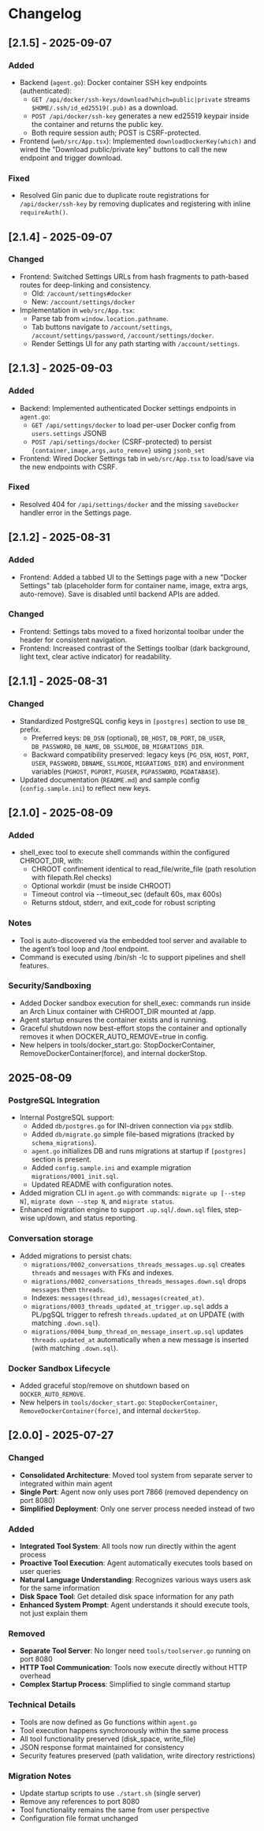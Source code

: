 # Changelog

## [2.1.5] - 2025-09-07

### Added
- Backend (`agent.go`): Docker container SSH key endpoints (authenticated):
  - `GET /api/docker/ssh-keys/download?which=public|private` streams `$HOME/.ssh/id_ed25519(.pub)` as a download.
  - `POST /api/docker/ssh-key` generates a new ed25519 keypair inside the container and returns the public key.
  - Both require session auth; POST is CSRF-protected.
- Frontend (`web/src/App.tsx`): Implemented `downloadDockerKey(which)` and wired the "Download public/private key" buttons to call the new endpoint and trigger download.

### Fixed
- Resolved Gin panic due to duplicate route registrations for `/api/docker/ssh-key` by removing duplicates and registering with inline `requireAuth()`.

## [2.1.4] - 2025-09-07

### Changed
- Frontend: Switched Settings URLs from hash fragments to path-based routes for deep-linking and consistency.
  - Old: `/account/settings#docker`
  - New: `/account/settings/docker`
- Implementation in `web/src/App.tsx`:
  - Parse tab from `window.location.pathname`.
  - Tab buttons navigate to `/account/settings`, `/account/settings/password`, `/account/settings/docker`.
  - Render Settings UI for any path starting with `/account/settings`.

## [2.1.3] - 2025-09-03

### Added
- Backend: Implemented authenticated Docker settings endpoints in `agent.go`:
  - `GET /api/settings/docker` to load per-user Docker config from `users.settings` JSONB
  - `POST /api/settings/docker` (CSRF-protected) to persist `{container,image,args,auto_remove}` using `jsonb_set`
- Frontend: Wired Docker Settings tab in `web/src/App.tsx` to load/save via the new endpoints with CSRF.

### Fixed
- Resolved 404 for `/api/settings/docker` and the missing `saveDocker` handler error in the Settings page.

## [2.1.2] - 2025-08-31

### Added
- Frontend: Added a tabbed UI to the Settings page with a new "Docker Settings" tab (placeholder form for container name, image, extra args, auto-remove). Save is disabled until backend APIs are added.

### Changed
- Frontend: Settings tabs moved to a fixed horizontal toolbar under the header for consistent navigation.
- Frontend: Increased contrast of the Settings toolbar (dark background, light text, clear active indicator) for readability.

## [2.1.1] - 2025-08-31

### Changed
- Standardized PostgreSQL config keys in `[postgres]` section to use `DB_` prefix.
  - Preferred keys: `DB_DSN` (optional), `DB_HOST`, `DB_PORT`, `DB_USER`, `DB_PASSWORD`, `DB_NAME`, `DB_SSLMODE`, `DB_MIGRATIONS_DIR`.
  - Backward compatibility preserved: legacy keys (`PG_DSN`, `HOST`, `PORT`, `USER`, `PASSWORD`, `DBNAME`, `SSLMODE`, `MIGRATIONS_DIR`) and environment variables (`PGHOST`, `PGPORT`, `PGUSER`, `PGPASSWORD`, `PGDATABASE`).
- Updated documentation (`README.md`) and sample config (`config.sample.ini`) to reflect new keys.

## [2.1.0] - 2025-08-09

### Added
- shell_exec tool to execute shell commands within the configured CHROOT_DIR, with:
  - CHROOT confinement identical to read_file/write_file (path resolution with filepath.Rel checks)
  - Optional workdir (must be inside CHROOT)
  - Timeout control via --timeout_sec (default 60s, max 600s)
  - Returns stdout, stderr, and exit_code for robust scripting

### Notes
- Tool is auto-discovered via the embedded tool server and available to the agent’s tool loop and /tool endpoint.
- Command is executed using /bin/sh -lc to support pipelines and shell features.

### Security/Sandboxing
- Added Docker sandbox execution for shell_exec: commands run inside an Arch Linux container with CHROOT_DIR mounted at /app.
- Agent startup ensures the container exists and is running.
- Graceful shutdown now best-effort stops the container and optionally removes it when DOCKER_AUTO_REMOVE=true in config.
- New helpers in tools/docker_start.go: StopDockerContainer, RemoveDockerContainer(force), and internal dockerStop.

## 2025-08-09

### PostgreSQL Integration
- Internal PostgreSQL support:
  - Added `db/postgres.go` for INI-driven connection via `pgx` stdlib.
  - Added `db/migrate.go` simple file-based migrations (tracked by `schema_migrations`).
  - `agent.go` initializes DB and runs migrations at startup if `[postgres]` section is present.
  - Added `config.sample.ini` and example migration `migrations/0001_init.sql`.
  - Updated README with configuration notes.
- Added migration CLI in `agent.go` with commands: `migrate up [--step N]`, `migrate down --step N`, and `migrate status`.
- Enhanced migration engine to support `.up.sql`/`.down.sql` files, step-wise up/down, and status reporting.

### Conversation storage
- Added migrations to persist chats:
  - `migrations/0002_conversations_threads_messages.up.sql` creates `threads` and `messages` with FKs and indexes.
  - `migrations/0002_conversations_threads_messages.down.sql` drops `messages` then `threads`.
  - Indexes: `messages(thread_id)`, `messages(created_at)`.
  - `migrations/0003_threads_updated_at_trigger.up.sql` adds a PL/pgSQL trigger to refresh `threads.updated_at` on UPDATE (with matching `.down.sql`).
  - `migrations/0004_bump_thread_on_message_insert.up.sql` updates `threads.updated_at` automatically when a new message is inserted (with matching `.down.sql`).

### Docker Sandbox Lifecycle
- Added graceful stop/remove on shutdown based on `DOCKER_AUTO_REMOVE`.
- New helpers in `tools/docker_start.go`: `StopDockerContainer`, `RemoveDockerContainer(force)`, and internal `dockerStop`.

## [2.0.0] - 2025-07-27

### Changed
- **Consolidated Architecture**: Moved tool system from separate server to integrated within main agent
- **Single Port**: Agent now only uses port 7866 (removed dependency on port 8080)
- **Simplified Deployment**: Only one server process needed instead of two

### Added
- **Integrated Tool System**: All tools now run directly within the agent process
- **Proactive Tool Execution**: Agent automatically executes tools based on user queries
- **Natural Language Understanding**: Recognizes various ways users ask for the same information
- **Disk Space Tool**: Get detailed disk space information for any path
- **Enhanced System Prompt**: Agent understands it should execute tools, not just explain them

### Removed
- **Separate Tool Server**: No longer need `tools/toolserver.go` running on port 8080
- **HTTP Tool Communication**: Tools now execute directly without HTTP overhead
- **Complex Startup Process**: Simplified to single command startup

### Technical Details
- Tools are now defined as Go functions within `agent.go`
- Tool execution happens synchronously within the same process
- All tool functionality preserved (disk_space, write_file)
- JSON response format maintained for consistency
- Security features preserved (path validation, write directory restrictions)

### Migration Notes
- Update startup scripts to use `./start.sh` (single server)
- Remove any references to port 8080
- Tool functionality remains the same from user perspective
- Configuration file format unchanged